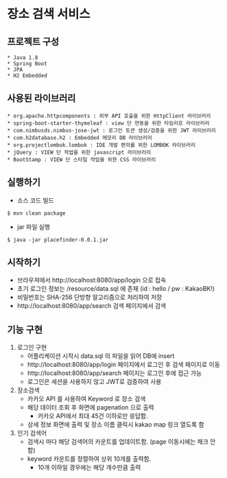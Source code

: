 # 장소 검색 서비스
   ## 프로젝트 구성
    * Java 1.8
    * Spring Boot
    * JPA
    * H2 Embedded
   
   ## 사용된 라이브러리
    * org.apache.httpcomponents : 외부 API 호출을 위한 HttpClient 라이브러리
    * spring-boot-starter-thymeleaf : view 단 연동을 위한 타임리프 라이브러리
    * com.nimbusds.nimbus-jose-jwt : 로그인 토큰 생성/검증을 위한 JWT 라이브러리
    * com.h2database.h2 : Embedded 메모리 DB 라이브러리
    * org.projectlombok.lombok : IDE 개발 편의를 위한 LOMBOK 라이브러리
    * jQuery : VIEW 단 작업을 위한 javascript 라이브러리
    * BootStamp : VIEW 단 스타일 작업을 위한 CSS 라이브러리
  
   ## 실행하기
   * 소스 코드 빌드
   ```shell
   $ mvn clean package
   ```
   * jar 파일 실행
   ```shell
   $ java -jar placefinder-0.0.1.jar
   ```

   ## 시작하기
   * 브라우져에서 http://localhost:8080/app/login 으로 접속
   * 초기 로그인 정보는 /resource/data.sql 에 존재 (id : hello / pw : KakaoBK!)
   * 비밀번호는 SHA-256 단방향 알고리즘으로 처리하여 저장
   * http://localhost:8080/app/search 검색 페이지에서 검색
   
   ## 기능 구현
   1. 로그인 구현
      * 어플리케이션 시작시 data.sql 의 파일을 읽어 DB에 insert
      * http://localhost:8080/app/login 페이지에서 로그인 후 검색 페이지로 이동
      * http://localhost:8080/app/search 페이지는 로그인 후에 접근 가능
      * 로그인은 세션을 사용하지 않고 JWT로 검증하여 사용
   2. 장소검색
      * 카카오 API 를 사용하여 Keyword 로 장소 검색
      * 해당 데이터 조회 후 화면에 pagenation 으로 출력
         * 카카오 API에서 최대 45건 이하로만 응답함.
      * 상세 정보 화면에 출력 및 장소 이름 클릭시 kakao map 링크 열도록 함
   3. 인기 검색어
      * 검색시 마다 해당 검색어의 카운트를 업데이트함. (page 이동시에는 체크 안함)
      * keyword 카운트를 정렬하여 상위 10개를 출력함.
         * 10개 이하일 경우에는 해당 개수만큼 출력